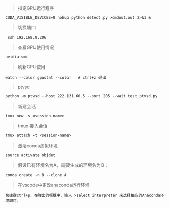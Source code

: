 > 指定GPU运行程序
    
    CUDA_VISIBLE_DEVICES=0 nohup python detect.py >cmdout.out 2>&1 &

> 切换端口

     ssh 192.168.8.206
     
> 查看GPU使用情况

    nvidia-smi

> 刷新GPU使用

    watch --color gpustat --color   # ctrl+z 退出

> ptvsd

    python -m ptvsd --host 222.131.60.5 --port 205 --wait test_ptvsd.py

    
>  新建会话

    tmux new -s <session-name>
    
> tmux 接入会话

    tmux attach -t <session-name>

> 激活conda虚拟环境

    source activate objdet


> 假设已有环境名为A，需要生成的环境名为B：

    conda create -n B --clone A
    
> 在vscode中更改anaconda运行环境

    快捷键ctrl+p，在弹出的框框中，输入 >select interpreter 来选择相应的Anaconda环境即可。

